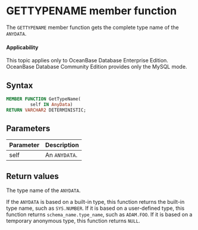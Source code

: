 GETTYPENAME member function
=====================================

The `GETTYPENAME` member function gets the complete type name of the `ANYDATA`.

  <main id="notice" >
    <h4>Applicability</h4>
    <p>This topic applies only to OceanBase Database Enterprise Edition. OceanBase Database Community Edition provides only the MySQL mode. </p>
  </main>

Syntax
-----------------------

```sql
MEMBER FUNCTION GetTypeName(
         self IN AnyData)
RETURN VARCHAR2 DETERMINISTIC;
```



Parameters
-------------------------



| Parameter | Description |
|------|---------------|
| self | An `ANYDATA`.  |



Return values
------------------------

The type name of the `ANYDATA`.

If the `ANYDATA` is based on a built-in type, this function returns the built-in type name, such as `SYS.NUMBER`. If it is based on a user-defined type, this function returns `schema_name.type_name`, such as `ADAM.FOO`. If it is based on a temporary anonymous type, this function returns `NULL`.
